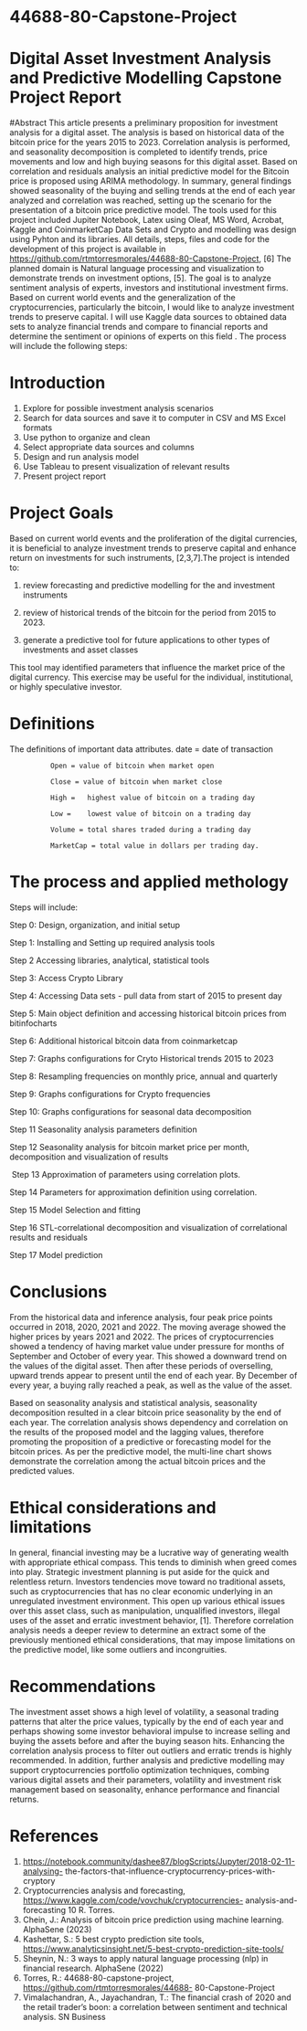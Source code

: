 # 44688-80-Capstone-Project
# Digital Asset Investment Analysis and Predictive Modelling Capstone Project Report
#Abstract 
This article presents a preliminary proposition for investment analysis for a digital asset. The analysis is based on historical data of the bitcoin price for the years 2015 to 2023.  Correlation analysis is performed, and seasonality decomposition is completed to identify trends, price movements and low and high buying seasons for this digital asset.  Based on correlation and residuals analysis an initial predictive model for the Bitcoin price is proposed using ARIMA methodology.  In summary, general findings showed seasonality of the buying and selling trends at the end of each year analyzed and correlation was reached, setting up the scenario for the presentation of a bitcoin price predictive model.  The tools used for this project included Jupiter Notebook, Latex using Oleaf, MS Word, Acrobat, Kaggle and CoinmarketCap Data Sets and Crypto and modelling was design using Pyhton and its libraries.  All details, steps, files and code for the development of this project is available in https://github.com/rtmtorresmorales/44688-80-Capstone-Project, [6]
The planned domain is Natural language processing and visualization to demonstrate trends on investment options, [5]. The goal is to analyze sentiment analysis of experts, investors and institutional investment firms. Based on current world events and the generalization of the cryptocurrencies, particularly the bitcoin, I would like to analyze investment trends to preserve capital.  I will use Kaggle data sources to obtained data sets to analyze financial trends and compare to financial reports and determine the sentiment or opinions of experts on this field .  The process will include the following steps: 
# Introduction
1. Explore for possible investment analysis scenarios
2. Search for data sources and save it to computer in CSV and MS Excel formats
3. Use python to organize and clean
4. Select appropriate data sources and columns
5. Design and run analysis model
6. Use Tableau to present visualization of relevant results
7. Present project report
# Project Goals
Based on current world events and the proliferation of the digital currencies, it is beneficial to analyze investment trends to preserve capital and enhance return on investments for such instruments, [2,3,7].The project is intended to: 

1. review forecasting and predictive modelling for the and investment instruments

2. review of historical trends of the bitcoin for the period from 2015 to 2023.  

3. generate a predictive tool for future applications to other types of investments and asset classes

This tool may identified parameters that influence the market price of the digital currency.  This exercise may be useful for the individual, institutional, or highly speculative investor.   
# Definitions
The definitions of important data attributes.
               date = date of transaction

              Open = value of bitcoin when market open

              Close = value of bitcoin when market close

              High =   highest value of bitcoin on a trading day

              Low =    lowest value of bitcoin on a trading day

              Volume = total shares traded during a trading day

              MarketCap = total value in dollars per trading day.

# The process and applied methology
Steps will include:

Step 0: Design, organization, and initial setup

Step 1: Installing and Setting up required analysis tools			       

Step 2 Accessing libraries, analytical, statistical tools

Step 3:  Access Crypto Library

Step 4: Accessing Data sets - pull data from start of 2015 to present day

Step 5:  Main object definition and accessing historical bitcoin prices from bitinfocharts

Step 6: Additional historical bitcoin data from coinmarketcap

Step 7: Graphs configurations for Cryto Historical trends 2015 to 2023

Step 8: Resampling frequencies on monthly price, annual and quarterly

Step 9: Graphs configurations for Crypto frequencies

Step 10: Graphs configurations for seasonal data decomposition

Step 11 Seasonality analysis parameters definition

Step 12 Seasonality analysis for bitcoin market price per month, decomposition and visualization of results

 Step 13 Approximation of parameters using correlation plots. 

Step 14 Parameters for approximation definition using correlation.

Step 15 Model Selection and fitting

Step 16 STL-correlational decomposition and visualization of correlational results and residuals

Step 17 Model prediction

# Conclusions
From the historical data and inference analysis, four peak price points occurred in 2018, 2020, 2021 and 2022. The moving average showed the higher prices by years 2021 and 2022.  The prices of cryptocurrencies showed a tendency of having market value under pressure for months of September and October of every year.  This showed a downward trend on the values of the digital asset. Then after these periods of overselling, upward trends appear to present until the end of each year.  By December of every year, a buying rally reached a peak, as well as the value of the asset.

Based on seasonality analysis and statistical analysis, seasonality decomposition resulted in a clear bitcoin price seasonality by the end of each year.  The correlation analysis shows dependency and correlation on the results of the proposed model and the lagging values, therefore promoting the proposition of a predictive or forecasting model for the bitcoin prices.  As per the predictive model, the multi-line chart shows demonstrate the correlation among the actual bitcoin prices and the predicted values. 

# Ethical considerations and limitations

In general, financial investing may be a lucrative way of generating wealth with appropriate ethical compass.  This tends to diminish when greed comes into play.  Strategic investment planning is put aside for the quick and relentless return.  Investors tendencies move toward no traditional assets, such as cryptocurrencies that has no clear economic underlying in an unregulated investment environment.  This open up various ethical issues over this asset class, such as manipulation, unqualified investors, illegal uses of the asset and erratic investment behavior, [1].  Therefore correlation analysis needs a deeper review to determine an extract some of the previously mentioned ethical considerations, that may impose limitations on the predictive model, like some outliers and incongruities.

# Recommendations 

The investment asset shows a high level of volatility, a seasonal trading patterns that alter the price values, typically by the end of each year and perhaps showing some investor behavioral impulse to increase selling and buying the assets before and after the buying season hits.  Enhancing the correlation analysis process to filter out outliers and erratic trends is highly recommended.  In addition, further analysis and predictive modelling may support cryptocurrencies portfolio optimization techniques, combing various digital assets and their parameters, volatility and investment risk management based on seasonality, enhance performance and financial returns.

# References
1. https://notebook.community/dashee87/blogScripts/Jupyter/2018-02-11-analysing-
the-factors-that-influence-cryptocurrency-prices-with-cryptory
2. Cryptocurrencies analysis and forecasting, https://www.kaggle.com/code/vovchuk/cryptocurrencies-
analysis-and-forecasting
10 R. Torres.
3. Chein, J.: Analysis of bitcoin price prediction using machine learning. AlphaSene
(2023)
4. Kashettar, S.: 5 best crypto prediction site tools,
https://www.analyticsinsight.net/5-best-crypto-prediction-site-tools/
5. Sheynin, N.: 3 ways to apply natural language processing (nlp) in financial research.
AlphaSene (2022)
6. Torres, R.: 44688-80-capstone-project, https://github.com/rtmtorresmorales/44688-
80-Capstone-Project
7. Vimalachandran, A., Jayachandran, T.: The financial crash of 2020 and the retail
trader’s boon: a correlation between sentiment and technical analysis. SN Business
